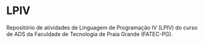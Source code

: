 # LPIV
Repositório de atividades de Linguagem de Programação IV (LPIV) do curso de ADS da Faculdade de Tecnologia de Praia Grande (FATEC-PG).
